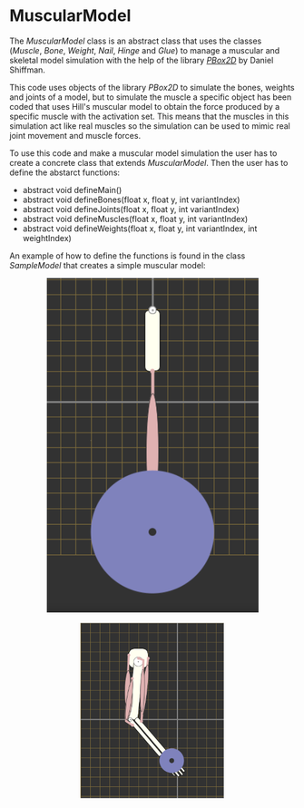# MuscularModel

The _MuscularModel_ class is an abstract class that uses the classes (_Muscle_, _Bone_, _Weight_, _Nail_, _Hinge_ and _Glue_)
to manage a muscular and skeletal model simulation with the help of the library [_PBox2D_](https://github.com/shiffman/Box2D-for-Processing) by Daniel Shiffman.

This code uses objects of the library _PBox2D_ to simulate the bones, weights and joints of a model, but to simulate the muscle
a specific object has been coded that uses Hill's muscular model to obtain the force produced by a specific muscle with the activation set.
This means that the muscles in this simulation act like real muscles so the simulation can be used to mimic real joint movement and muscle forces.

To use this code and make a muscular model simulation the user has to create a concrete class that extends _MuscularModel_.
Then the user has to define the abstarct functions:
- abstract void defineMain()
- abstract void defineBones(float x, float y, int variantIndex)
- abstract void defineJoints(float x, float y, int variantIndex)
- abstract void defineMuscles(float x, float y, int variantIndex)
- abstract void defineWeights(float x, float y, int variantIndex, int weightIndex)

An example of how to define the functions is found in the class _SampleModel_ that creates a simple muscular model:
<p align="center">
  <img src="https://github.com/gubena/MuscularModel/blob/main/images/image_2023-09-10_174035227.png" />
</p>

<p align="center">
  <img src="https://github.com/gubena/MuscularDemo/blob/main/images/image_2023-09-10_174653548.png" />
</p>
